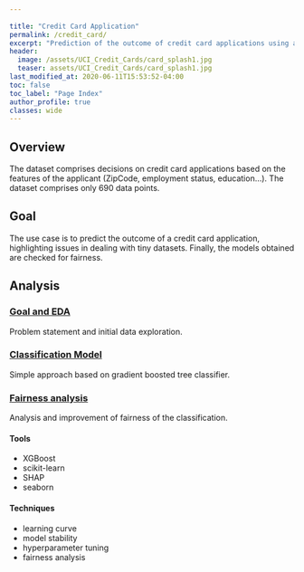 ```yaml
---
  
title: "Credit Card Application"
permalink: /credit_card/
excerpt: "Prediction of the outcome of credit card applications using a tiny dataset. The model's fairness is assessed and improved."
header:
  image: /assets/UCI_Credit_Cards/card_splash1.jpg
  teaser: assets/UCI_Credit_Cards/card_splash1.jpg 
last_modified_at: 2020-06-11T15:53:52-04:00
toc: false
toc_label: "Page Index"
author_profile: true
classes: wide
---
```





## Overview
The dataset comprises decisions on credit card applications based on the features of the applicant (ZipCode, employment status, education...).
The dataset comprises only 690 data points.

## Goal
The use case is to predict the outcome of a credit card application, highlighting issues in dealing with tiny datasets.
Finally, the models obtained are checked for fairness.


## Analysis

### [Goal and EDA](/credit_card/cc_eda/)
Problem statement and initial data exploration.

### [Classification Model](/credit_card/cc_model/)
Simple approach based on gradient boosted tree classifier.

### [Fairness analysis](/credit_card/cc_fairness/)
Analysis and improvement of fairness of the classification.


#### Tools
- XGBoost
- scikit-learn
- SHAP
- seaborn

#### Techniques
- learning curve
- model stability
- hyperparameter tuning
- fairness analysis